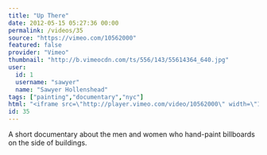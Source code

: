 ```yaml
---
title: "Up There"
date: 2012-05-15 05:27:36 00:00
permalink: /videos/35
source: "https://vimeo.com/10562000"
featured: false
provider: "Vimeo"
thumbnail: "http://b.vimeocdn.com/ts/556/143/55614364_640.jpg"
user:
  id: 1
  username: "sawyer"
  name: "Sawyer Hollenshead"
tags: ["painting","documentary","nyc"]
html: "<iframe src=\"http://player.vimeo.com/video/10562000\" width=\"1280\" height=\"720\" frameborder=\"0\" webkitAllowFullScreen mozallowfullscreen allowFullScreen></iframe>"
id: 35
---
```


A short documentary about the men and women who hand-paint billboards on the side of buildings.